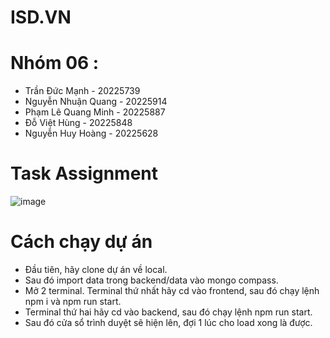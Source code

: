 # ISD.VN
# Nhóm 06 : 
- Trần Đức Mạnh - 20225739
- Nguyễn Nhuận Quang - 20225914
- Phạm Lê Quang Minh - 20225887
- Đỗ Việt Hùng - 20225848
- Nguyễn Huy Hoàng - 20225628   
# Task Assignment
![image](https://github.com/user-attachments/assets/f9f50186-4542-488b-8c32-78493636d1e5)
# Cách chạy dự án
- Đầu tiên, hãy clone dự án về local.
- Sau đó import data trong backend/data vào mongo compass.
- Mở 2 terminal. Terminal thứ nhất hãy cd vào frontend, sau đó chạy lệnh npm i và npm run start.
- Terminal thứ hai hãy cd vào backend, sau đó chạy lệnh npm run start.
- Sau đó cửa sổ trình duyệt sẽ hiện lên, đợi 1 lúc cho load xong là được.




